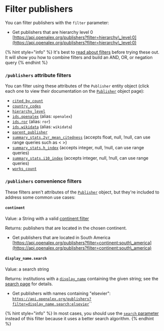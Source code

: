 # Filter publishers

You can filter publishers with the `filter` parameter:

* Get publishers that are hierarchy level 0\
  [https://api.openalex.org/publishers?filter=hierarchy\_level:0](https://api.openalex.org/publishers?filter=hierarchy\_level:0)

{% hint style="info" %}
It's best to [read about filters](../../how-to-use-the-api/get-lists-of-entities/filter-entity-lists.md) before trying these out. It will show you how to combine filters and build an AND, OR, or negation query
{% endhint %}

### `/publishers` attribute filters

You can filter using these attributes of the `Publisher` entity object (click each one to view their documentation on the [`Publisher`](publisher-object.md) object page):

* [`cited_by_count`](publisher-object.md#cited\_by\_count)
* [`country_codes`](publisher-object.md#country\_codes)
* [`hierarchy_level`](publisher-object.md#hierarchy\_level)
* [`ids.openalex`](publisher-object.md#ids) (alias: `openalex`)
* [`ids.ror`](publisher-object.md#ids) (alias: `ror`)
* [`ids.wikidata`](publisher-object.md#ids) (alias: `wikidata`)
* [`parent_publisher`](publisher-object.md#parent\_publisher)
* [`summary_stats.2yr_mean_citedness`](publisher-object.md#summary_stats) (accepts float, null, !null, can use range queries such as < >)
* [`summary_stats.h_index`](publisher-object.md#summary_stats) (accepts integer, null, !null, can use range queries)
* [`summary_stats.i10_index`](publisher-object.md#summary_stats) (accepts integer, null, !null, can use range queries)
* [`works_count`](publisher-object.md#works\_count)

### `/publishers` convenience filters

These filters aren't attributes of the [`Publisher`](publisher-object.md) object, but they're included to address some common use cases:

#### `continent`

Value: a String with a valid [continent filter](../geo/continents.md#filter-by-continent)

Returns: publishers that are located in the chosen continent.

* Get publishers that are located in South America\
  [https://api.openalex.org/publishers?filter=continent:south\_america](https://api.openalex.org/publishers?filter=continent:south\_america)

#### `display_name.search`

Value: a search string

Returns: institutions with a [`display_name`](publisher-object.md#display\_name) containing the given string; see the [search page](../venues/search-venues.md#search-a-specific-field) for details.

* Get publishers with names containing "elsevier":\
  [`https://api.openalex.org/publishers?filter=display_name.search:elsevier`](https://api.openalex.org/publishers?filter=display\_name.search:elsevier)``

{% hint style="info" %}
In most cases, you should use the [`search` parameter](../venues/search-venues.md#venues-full-search) instead of this filter because it uses a better search algorithm.
{% endhint %}

